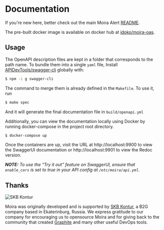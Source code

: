 # Documentation
If you're new here, better check out the main Moira Alert [README](https://github.com/moira-alert/moira/blob/master/README.md).

The pre-built docker image is available on docker hub at [idoko/moira-oas](https://hub.docker.com/r/idoko/moira-oas).
## Usage
The OpenAPI description files are kept in a folder that corresponds to the path name. To bundle them into a single `yaml` file,
Install [APIDevTools/swagger-cli](https://github.com/APIDevTools/swagger-cli) globally with:
```bash
$ npm -i g swagger-cli
```
The command to merge them is already defined in the `Makefile`. To use it, run
```bash
$ make spec
```
And it will generate the final documentation file in `build/openapi.yml`

Additionally, you can view the documentation locally using Docker by running docker-compose in the project root directory.
```bash
$ docker-compose up
```
Once the containers are up, visit the URL at http://localhost:9900 to view the SwaggerUI documentation or 
http://localhost:9901 to view the Redoc version.

_**NOTE:** To use the "Try it out" feature on SwaggerUI, ensure that `enable_cors` is set to true in your
API config at `/etc/moira/api.yml`._
## Thanks

![SKB Kontur](https://kontur.ru/theme/ver-1652188951/common/images/logo_english.png)

Moira was originally developed and is supported by [SKB Kontur](https://kontur.ru/eng/about), a B2G company based in Ekaterinburg, Russia. We express gratitude to our company for encouraging us to opensource Moira and for giving back to the community that created [Graphite](https://graphite.readthedocs.io) and many other useful DevOps tools.
